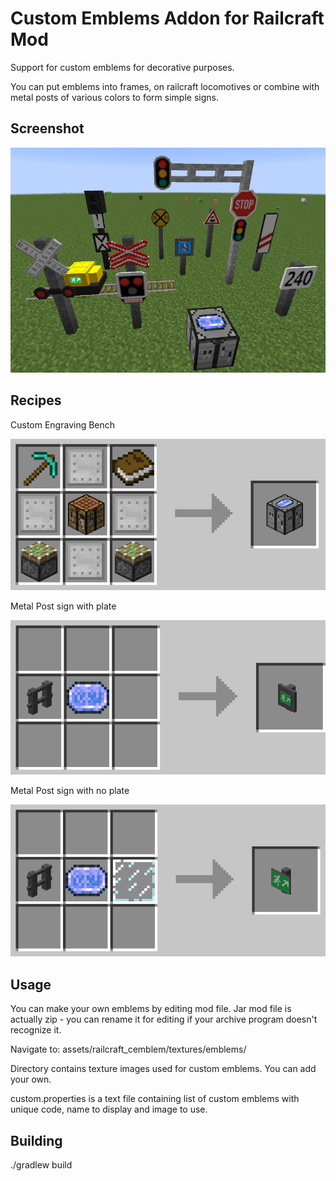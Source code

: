 Custom Emblems Addon for Railcraft Mod
======================================

Support for custom emblems for decorative purposes.

You can put emblems into frames, on railcraft locomotives or combine with metal posts of various colors to form simple signs.

Screenshot
----------

![Screenshot](images/example_screenshot.jpg?raw=true)

Recipes
-------

Custom Engraving Bench

![Custom Engraving Bench Recipe](images/custom_engraving_bench_recipe.png?raw=true)

Metal Post sign with plate

![Metal Post Plate Recipe](images/metal_post_plate_recipe.png?raw=true)

Metal Post sign with no plate

![Metal Post Sign Recipe](images/metal_post_sign_recipe.png?raw=true)

Usage
-----

You can make your own emblems by editing mod file. Jar mod file is actually zip - you can rename it for editing if your archive program doesn't recognize it.

Navigate to: assets/railcraft_cemblem/textures/emblems/

Directory contains texture images used for custom emblems. You can add your own.

custom.properties is a text file containing list of custom emblems with unique code, name to display and image to use.

Building
--------

./gradlew build

